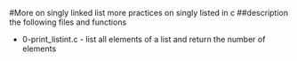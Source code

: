 #More on singly linked list
more practices on singly listed in c
##description 
the following files and functions
* 0-print_listint.c - list all elements of a list and return the number of elements
